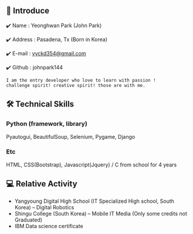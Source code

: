 ## 👋 Introduce 
✔️ Name : Yeonghwan Park (John Park)

✔️ Address : Pasadena, Tx (Born in Korea)

✔️ E-mail : vyckd354@gmail.com

✔️ Github : johnpark144
``` 
I am the entry developer who love to learn with passion !
challenge spirit! creative spirit! those are with me.

```
## 🛠 Technical Skills
### Python (framework, library)
Pyautogui, BeautifulSoup, Selenium, Pygame, Django

### Etc
HTML, CSS(Bootstrap), Javascript(Jquery) / C from school for 4 years 

## 💻 Relative Activity
* Yangyoung Digital High School  (IT Specialized High school, South Korea) – Digital Robotics
* Shingu College (South Korea) – Mobile IT Media (Only some credits not Graduated)
* IBM Data science certificate
